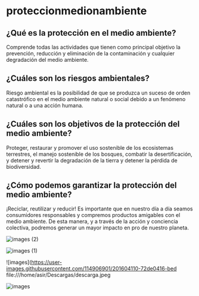 # proteccionmedionambiente

## ¿Qué es la protección en el medio ambiente?
Comprende todas las actividades que tienen como principal objetivo la prevención, reducción y eliminación de la contaminación y cualquier degradación del medio ambiente.
## ¿Cuáles son los riesgos ambientales?
Riesgo ambiental es la posibilidad de que se produzca un suceso de orden catastrófico en el medio ambiente natural o social debido a un fenómeno natural o a una acción humana.
## ¿Cuáles son los objetivos de la protección del medio ambiente?
Proteger, restaurar y promover el uso sostenible de los ecosistemas terrestres, el manejo sostenible de los bosques, combatir la desertificación, y detener y revertir la degradación de la tierra y detener la pérdida de biodiversidad.
## ¿Cómo podemos garantizar la protección del medio ambiente?
¡Reciclar, reutilizar y reducir! Es importante que en nuestro día a día seamos consumidores responsables y compremos productos amigables con el medio ambiente. De esta manera, y a través de la acción y conciencia colectiva, podremos generar un mayor impacto en pro de nuestro planeta.

![images (2)](https://user-images.githubusercontent.com/114906901/201603701-9f29c150-40d3-4bb6-b002-611f59ec6ccd.jpeg)

![images (1)](https://user-images.githubusercontent.com/114906901/201604003-05feecda-6367-4541-bcf7-2a6bd85dd829.jpeg)

 ![images](https://user-images.githubusercontent.com/114906901/201604110-72de0416-bed file:///home/asir/Descargas/descarga.jpeg


![images](https://user-images.githubusercontent.com/114906901/201604193-1706a684-50bf-470d-981a-b8a4aaa9246a.jpeg)
